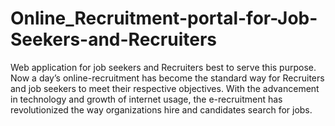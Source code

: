 # Online_Recruitment-portal-for-Job-Seekers-and-Recruiters
Web application for job seekers and Recruiters best to serve this purpose. Now a day’s online-recruitment has become the standard way for 
Recruiters and job seekers to meet their respective objectives. With the advancement in technology and growth of internet usage, 
the e-recruitment has revolutionized the way organizations hire and candidates search for jobs.
